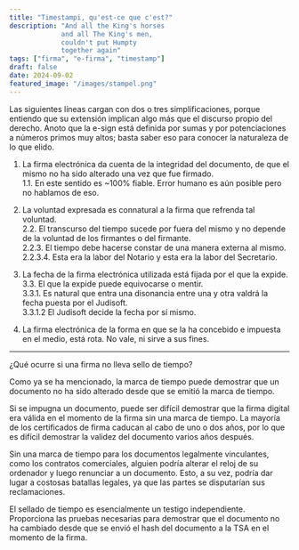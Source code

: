 ```yaml
---
title: "Timestampi, qu'est-ce que c'est?"
description: "And all the King's horses  
             and all The King's men,  
             couldn't put Humpty  
             together again"
tags: ["firma", "e-firma", "timestamp"]
draft: false
date: 2024-09-02
featured_image: "/images/stampel.png"
---
```


Las siguientes líneas cargan con dos o tres simplificaciones, porque entiendo que su extensión implican algo más que el discurso propio del derecho. Anoto que la e-sign está definida por sumas y por potenciaciones a números primos muy altos; basta saber eso para conocer la naturaleza de lo que elido.

1. La firma electrónica da cuenta de la integridad del documento, de que el mismo no ha sido alterado una vez que fue firmado.  
1.1. En este sentido es ~100% fiable. Error humano es aún posible pero no hablamos de eso.

2. La voluntad expresada es connatural a la firma que refrenda tal voluntad.  
2.2. El transcurso del tiempo sucede por fuera del mismo y no depende de la voluntad de los firmantes o del firmante.  
2.2.3. El tiempo debe hacerse constar de una manera externa al mismo.  
2.2.3.4. Esta era la labor del Notario y esta era la labor del Secretario.   

3. La fecha de la firma electrónica utilizada está fijada por el que la expide.  
3.3. El que la expide puede equivocarse o mentir.  
3.3.1. Es natural que entra una disonancia entre una y otra valdrá la fecha puesta por el Judisoft.  
3.3.1.2 El Judisoft decide la fecha por sí mismo.

4. La firma electrónica de la forma en que se la ha concebido e impuesta en el medio, está rota. No vale, ni sirve a sus fines.

---

¿Qué ocurre si una firma no lleva sello de tiempo?

Como ya se ha mencionado, la marca de tiempo puede demostrar que un documento no ha sido alterado desde que se emitió la marca de tiempo.

Si se impugna un documento, puede ser difícil demostrar que la firma digital era válida en el momento de la firma sin una marca de tiempo. La mayoría de los certificados de firma caducan al cabo de uno o dos años, por lo que es difícil demostrar la validez del documento varios años después.

Sin una marca de tiempo para los documentos legalmente vinculantes, como los contratos comerciales, alguien podría alterar el reloj de su ordenador y luego renunciar a un documento. Esto, a su vez, podría dar lugar a costosas batallas legales, ya que las partes se disputarían sus reclamaciones.

El sellado de tiempo es esencialmente un testigo independiente. Proporciona las pruebas necesarias para demostrar que el documento no ha cambiado desde que se envió el hash del documento a la TSA en el momento de la firma.


